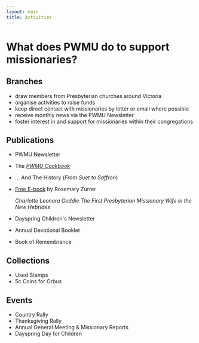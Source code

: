 ```yaml
---
layout: main
title: Activities
---
```

# What does PWMU do to support missionaries?

## Branches
  - draw members from Presbyterian churches around Victoria
  - organise activities to raise funds
  - keep direct contact with missionaries by letter or email where possible
  - receive monthly news via the PWMU Newsletter
  - foster interest in and support for missionaries within their congregations

## Publications
  - PWMU Newsletter
  - The _[PWMU Cookbook](Cookbook)_
  - ... And The History (_From Suet to Saffron_)
  - [Free E-book](CLGPDF-English-book.pdf) by Rosemary Zurrer

    _Charlotte Leonora Geddie The First Presbyterian Missionary Wife in the New Hebrides_

  - Dayspring Children's Newsletter
  - Annual Devotional Booklet
  - Book of Remembrance

## Collections
  - Used Stamps
  - 5c Coins for Orbus

## Events
  - Country Rally
  - Thanksgiving Rally
  - Annual General Meeting & Missionary Reports
  - Dayspring Day for Children
